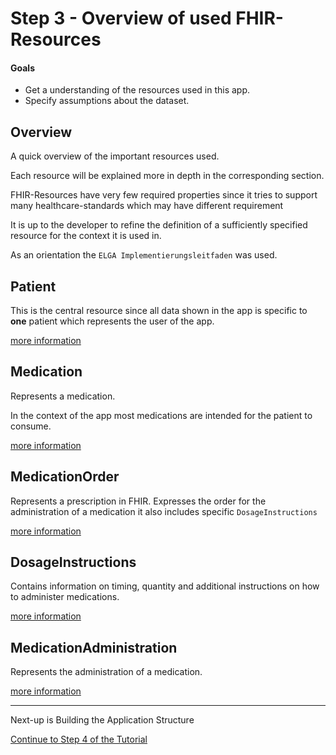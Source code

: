 # Step 3 - Overview of used FHIR-Resources

#### Goals
- Get a understanding of the resources used in this app.
- Specify assumptions about the dataset.

## Overview

A quick overview of the important resources used.

Each resource will be explained more in depth in the corresponding section.

FHIR-Resources have very few required properties since it tries to support many healthcare-standards which may have different requirement

It is up to the developer to refine the definition of a sufficiently specified resource for the context it is used in.

As an orientation the `ELGA Implementierungsleitfaden` was used.

## Patient

This is the central resource since all data shown in the app is specific to __one__ patient which represents the user of the app.

[more information](FHIR-Resources/Patient/Patient.md)

## Medication
Represents a medication.

In the context of the app most medications are intended for the patient to consume.

[more information](FHIR-Resources/Medication/Medication.md)

## MedicationOrder
Represents a prescription in FHIR.
Expresses the order for the administration of a medication
it also includes specific `DosageInstructions`

[more information](FHIR-Resources/MedicationOrder/MedicationOrder.md)

## DosageInstructions
Contains information on timing, quantity and additional instructions on how to administer medications.

[more information](FHIR-Resources/DosageInstructions/DosageInstructions.md)

## MedicationAdministration
Represents the administration of a medication.

[more information](FHIR-Resources/MedicationAdministration/MedicationAdministration.md)


-------------


Next-up is Building the Application Structure

[Continue to Step 4 of the Tutorial](STEP4.md)
